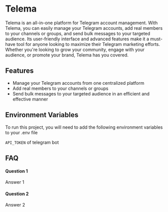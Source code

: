 
# Telema

Telema is an all-in-one platform for Telegram account management. With Telema, you can easily manage your Telegram accounts, add real members to your channels or groups, and send bulk messages to your targeted audience. Its user-friendly interface and advanced features make it a must-have tool for anyone looking to maximize their Telegram marketing efforts. Whether you're looking to grow your community, engage with your audience, or promote your brand, Telema has you covered.



## Features

- Manage your Telegram accounts from one centralized platform
- Add real members to your channels or groups
- Send bulk messages to your targeted audience in an efficient and effective manner


## Environment Variables

To run this project, you will need to add the following environment variables to your .env file

`API_TOKEN` of telegram bot


## FAQ

#### Question 1

Answer 1

#### Question 2

Answer 2
